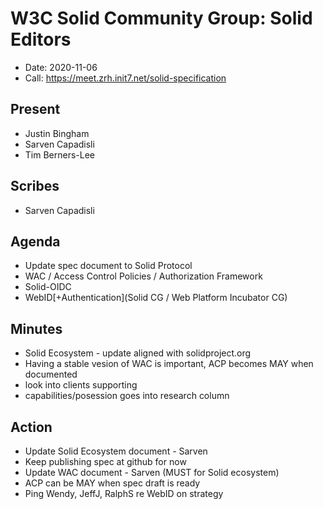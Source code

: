 # W3C Solid Community Group: Solid Editors

* Date: 2020-11-06
* Call: https://meet.zrh.init7.net/solid-specification

## Present

* Justin Bingham
* Sarven Capadisli
* Tim Berners-Lee

## Scribes

* Sarven Capadisli

## Agenda
* Update spec document to Solid Protocol
* WAC / Access Control Policies / Authorization Framework
* Solid-OIDC
* WebID[+Authentication](Solid CG / Web Platform Incubator CG)

## Minutes
* Solid Ecosystem - update aligned with solidproject.org
* Having a stable vesion of WAC is important, ACP becomes MAY when documented
* look into clients supporting
* capabilities/posession goes into research column

## Action
* Update Solid Ecosystem document - Sarven
* Keep publishing spec at github for now
* Update WAC document - Sarven (MUST for Solid ecosystem)
* ACP can be MAY when spec draft is ready
* Ping Wendy, JeffJ, RalphS re WebID on strategy
